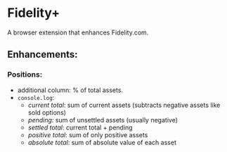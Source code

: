 # Fidelity+
A browser extension that enhances Fidelity.com.

## Enhancements:
### Positions:
* additional column: % of total assets.
* `console.log`:
  * *current total*: sum of current assets (subtracts negative assets like sold options)
  * *pending*: sum of unsettled assets (usually negative)
  * *settled total*: current total + pending
  * *positive total*: sum of only positive assets
  * *absolute total*: sum of absolute value of each asset
